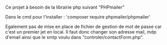 Ce projet à besoin de la librairie php suivant "PHPmailer"

Dans le cmd pour l'installer : 'composer require phpmailer/phpmailer'

Egalement pas de mise en place de fichier de gestion de mot de passe car c'est un premier jet en local.
Il faut donc changer son adresse mail, mdp d'email ainsi que le smtp voulu dans "controler/contactForm.php".
